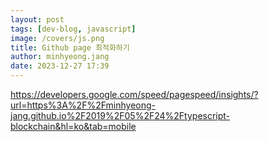 ```yaml
---
layout: post
tags: [dev-blog, javascript]
image: /covers/js.png
title: Github page 최적화하기
author: minhyeong.jang
date: 2023-12-27 17:39
---
```


https://developers.google.com/speed/pagespeed/insights/?url=https%3A%2F%2Fminhyeong-jang.github.io%2F2019%2F05%2F24%2Ftypescript-blockchain&hl=ko&tab=mobile
